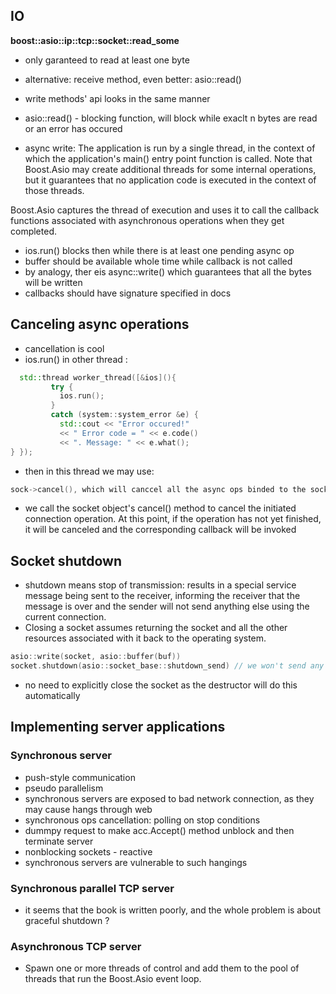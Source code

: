 
## IO
**boost::asio::ip::tcp::socket::read_some**
- only garanteed to read at least one byte
- alternative: receive method, even better: asio::read()
- write methods' api looks in the same manner
- asio::read() - blocking function, will block while exaclt n bytes are read or an error has occured

- async write:
The application is run by a single thread, in the context of which the application's main() entry point function is called. Note that Boost.Asio may create additional threads for some internal operations, but it guarantees that no application code is executed in the context of those threads.

Boost.Asio captures the thread of execution and uses it to call the callback functions associated with asynchronous operations when they get completed.

- ios.run() blocks then while there is at least one pending async op
- buffer should be available whole time while callback is not called
- by analogy, ther eis async::write() which guarantees that all the bytes will be written
- callbacks should have signature specified in docs

## Canceling async operations
- cancellation is cool
- ios.run() in other thread :
```c++
  std::thread worker_thread([&ios](){
         try {
           ios.run();
         }
         catch (system::system_error &e) {
           std::cout << "Error occured!"
           << " Error code = " << e.code()
           << ". Message: " << e.what();
} });
```
- then in this thread we may use:
```c++
sock->cancel(), which will canccel all the async ops binded to the socket binded to the ios 
```
- we call the socket object's cancel() method to cancel the initiated connection operation. At this point, if the operation has not yet finished,
it will be canceled and the corresponding callback will be invoked

## Socket shutdown
- shutdown means stop of transmission: results in a special service message being sent to the receiver, informing the receiver that the message is over and the sender will not send anything else using the current connection.
- Closing a socket assumes returning the socket and all the other resources associated with it back to the operating system.

```c++
asio::write(socket, asio::buffer(buf))
socket.shutdown(asio::socket_base::shutdown_send) // we won't send any new info
```
- no need to explicitly close the socket as the destructor will do this automatically

## Implementing server applications

### Synchronous server
- push-style communication
- pseudo parallelism
- synchronous servers are exposed to bad network connection, as they may cause hangs through web
- synchronous ops cancellation: polling on stop conditions 
- dummpy request to make acc.Accept() method unblock and then terminate server 
- nonblocking sockets - reactive
- synchronous servers are vulnerable to such hangings

### Synchronous parallel TCP server
- it seems that the book is written poorly, and the whole problem is about graceful shutdown ? 

### Asynchronous TCP server
- Spawn one or more threads of control and add them to the pool of threads that run the Boost.Asio event loop.
 
